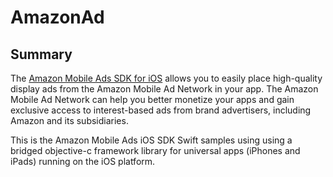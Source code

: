 # AmazonAd

## Summary
The [Amazon Mobile Ads SDK for iOS](https://developer.amazon.com/public/apis/earn/mobile-ads) allows you to easily place high-quality display ads from the Amazon Mobile Ad Network in your app. The Amazon Mobile Ad Network can help you better monetize your apps and gain exclusive access to interest-based ads from brand advertisers, including Amazon and its subsidiaries.

This is the Amazon Mobile Ads iOS SDK Swift samples using using a bridged objective-c framework library for universal apps (iPhones and iPads) running on the iOS platform.